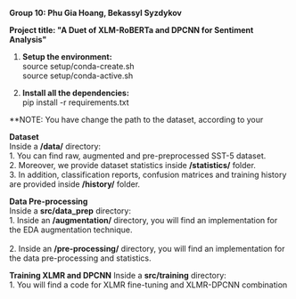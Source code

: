 **Group 10: Phu Gia Hoang, Bekassyl Syzdykov** <br />

**Project title: "A Duet of XLM-RoBERTa and DPCNN for Sentiment Analysis"** <br />

1. **Setup the environment:** <br />
    source setup/conda-create.sh  <br />
    source setup/conda-active.sh  <br />

2. **Install all the dependencies:**  <br />
    pip install -r requirements.txt  <br />

**NOTE: You have change the path to the dataset, according to your 


**Dataset** <br />
Inside a **/data/** directory: <br />
    1. You can find raw, augmented and pre-preprocessed SST-5 dataset. <br />
    2. Moreover, we provide dataset statistics inside **/statistics/** folder. <br />
    3. In addition, classification reports, confusion matrices and training history are provided inside **/history/** folder. <br />


**Data Pre-processing** <br />
Inside a **src/data_prep** directory: <br />
    1. Inside an **/augmentation/** directory, you will find an implementation for the EDA augmentation technique. <br />  
    2. Inside an **/pre-processing/** directory, you will find an implementation for the data pre-processing and statistics. <br />


**Training XLMR and DPCNN**
Inside a **src/training** directory: <br />
    1. You will find a code for XLMR fine-tuning and XLMR-DPCNN combination

 


